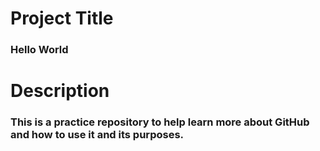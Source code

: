 # Project Title
### Hello World
# Description
### This is a practice repository to help learn more about GitHub and how to use it and its purposes.
